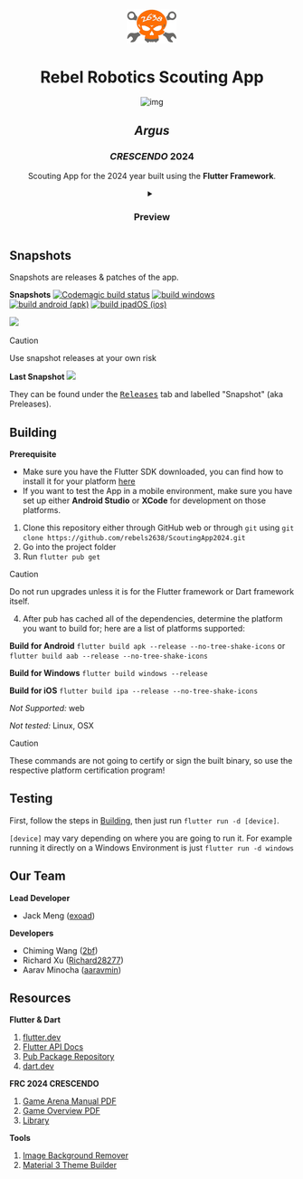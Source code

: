 <div align="center">
<img src="repo/assets/logo.png" width=88 />
<br/>
<h1>Rebel Robotics Scouting App</h1>
    <img alt="img" src="https://img.shields.io/badge/Flutter-%2302569B.svg?style=for-the-badge&logo=Flutter&logoColor=white" />
<h2><em>Argus</em></h2>
<h3><em>CRESCENDO</em> 2024</h3>

Scouting App for the 2024 year built using the **Flutter Framework**.

<details>
    <summary>
        <h3>Preview</h3>
    </summary>
    <img src="./repo/assets/Screenshot.png" />
    <br/>
    <img src="./repo/assets/Screenshot_2.png" />

> **Please note this is a development screenshot!**

</details>

</div>

## Snapshots

Snapshots are releases & patches of the app.

**Snapshots**
[![Codemagic build status](https://api.codemagic.io/apps/65d3baea1707304169bc131e/65d3baea1707304169bc131d/status_badge.svg)](https://codemagic.io/apps/65d3baea1707304169bc131e/65d3baea1707304169bc131d/latest_build) [![build windows](https://github.com/rebels2638/ScoutingApp/actions/workflows/builder3.yml/badge.svg)](https://github.com/rebels2638/ScoutingApp/actions/workflows/builder3.yml) [![build android (apk)](https://github.com/rebels2638/ScoutingApp2024/actions/workflows/builder_android.yml/badge.svg)](https://github.com/rebels2638/ScoutingApp2024/actions/workflows/builder_android.yml) [![build ipadOS (ios)](https://github.com/rebels2638/ScoutingApp2024/actions/workflows/builder_ios.yml/badge.svg)](https://github.com/rebels2638/ScoutingApp2024/actions/workflows/builder_ios.yml)

![](https://img.shields.io/github/repo-size/rebels2638/ScoutingApp2024?style=for-the-badge)

> [!CAUTION]
> Use snapshot releases at your own risk


**Last Snapshot** ![](https://img.shields.io/github/release-date-pre/rebels2638/ScoutingApp2024)

They can be found under the <a href="https://github.com/rebels2638/ScoutingApp2024/releases"><kbd>Releases</kbd></a> tab and labelled "Snapshot" (aka Preleases).

## Building

**Prerequisite**
* Make sure you have the Flutter SDK downloaded, you can find how to install it for your platform [here](https://docs.flutter.dev/get-started/install)
* If you want to test the App in a mobile environment, make sure you have set up either **Android Studio** or **XCode** for development on those platforms.

1. Clone this repository either through GitHub web or through `git` using `git clone https://github.com/rebels2638/ScoutingApp2024.git`
2. Go into the project folder
3. Run `flutter pub get`
> [!CAUTION]
> Do not run upgrades unless it is for the Flutter framework or Dart framework itself.
4. After pub has cached all of the dependencies, determine the platform you want to build for; here are a list of platforms supported:

**Build for Android** `flutter build apk --release --no-tree-shake-icons` or `flutter build aab --release --no-tree-shake-icons`

**Build for Windows** `flutter build windows --release`

**Build for iOS** `flutter build ipa --release --no-tree-shake-icons`

*Not Supported:* web

*Not tested:* Linux, OSX

> [!CAUTION]
> These commands are not going to certify or sign the built binary, so use the respective platform certification program!

## Testing

First, follow the steps in [Building](#building), then just run `flutter run -d [device]`.

`[device]` may vary depending on where you are going to run it. For example running it directly on a Windows Environment is just `flutter run -d windows`

## Our Team

**Lead Developer**

* Jack Meng ([exoad](https://github.com/exoad))

**Developers**

* Chiming Wang ([2bf](https://github.com/2bf))
* Richard Xu ([Richard28277](https://github.com/Richard28277))
* Aarav Minocha ([aaravmin](https://github.com/aaravmin))

## Resources

**Flutter & Dart**

1. [flutter.dev](https://flutter.dev)
2. [Flutter API Docs](https://api.flutter.dev/)
3. [Pub Package Repository](https://pub.dev/)
4. [dart.dev](https://dart.dev)

**FRC 2024 CRESCENDO**

1. [Game Arena Manual PDF](http://firstfrc.blob.core.windows.net/frc2024/Manual/Sections/2024GameManual-05ARENA.pdf)
2. [Game Overview PDF](http://firstfrc.blob.core.windows.net/frc2024/Manual/Sections/2024GameManual-04GameOverview.pdf)
3. [Library](https://www.firstinspires.org/resource-library/frc/competition-manual-qa-system)

**Tools**

1. [Image Background Remover](https://www.remove.bg/)
2. [Material 3 Theme Builder](https://appainter.dev/)
